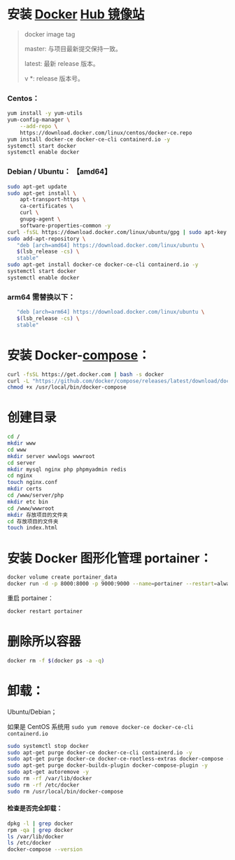 # 安装 [Docker](https://www.docker.com/) [Hub 镜像站](https://hub.docker.com/)

> docker image tag
> 
> master: 与项目最新提交保持一致。
>
> latest: 最新 release 版本。
>
> v *: release 版本号。

### Centos：
```bash
yum install -y yum-utils
yum-config-manager \
    --add-repo \
    https://download.docker.com/linux/centos/docker-ce.repo
yum install docker-ce docker-ce-cli containerd.io -y
systemctl start docker
systemctl enable docker
```

### Debian / Ubuntu： 【amd64】
```bash
sudo apt-get update
sudo apt-get install \
    apt-transport-https \
    ca-certificates \
    curl \
    gnupg-agent \
    software-properties-common -y
curl -fsSL https://download.docker.com/linux/ubuntu/gpg | sudo apt-key add -
sudo add-apt-repository \
   "deb [arch=amd64] https://download.docker.com/linux/ubuntu \
   $(lsb_release -cs) \
   stable"
sudo apt-get install docker-ce docker-ce-cli containerd.io -y
systemctl start docker
systemctl enable docker
```

### arm64 需替换以下：
```bash
   "deb [arch=arm64] https://download.docker.com/linux/ubuntu \
   $(lsb_release -cs) \
   stable"
```

# 安装 Docker-[compose](https://github.com/docker/compose)：
```bash
curl -fsSL https://get.docker.com | bash -s docker
curl -L "https://github.com/docker/compose/releases/latest/download/docker-compose-$(uname -s)-$(uname -m)" -o /usr/local/bin/docker-compose
chmod +x /usr/local/bin/docker-compose
```

# 创建目录

```bash
cd /
mkdir www
cd www
mkdir server wwwlogs wwwroot
cd server
mkdir mysql nginx php phpmyadmin redis
cd nginx
touch nginx.conf
mkdir certs
cd /www/server/php
mkdir etc bin
cd /www/wwwroot
mkdir 存放项目的文件夹
cd 存放项目的文件夹
touch index.html
```

# 安装 Docker 图形化管理 portainer：
```bash
docker volume create portainer_data
docker run -d -p 8000:8000 -p 9000:9000 --name=portainer --restart=always -v /var/run/docker.sock:/var/run/docker.sock -v portainer_data:/data portainer/portainer-ce
```
重启 portainer：
```bash
docker restart portainer
```

# 删除所以容器
```bash
docker rm -f $(docker ps -a -q)
```

# 卸载：  

Ubuntu/Debian；  

如果是 CentOS 系统用 `sudo yum remove docker-ce docker-ce-cli containerd.io`

```bash
sudo systemctl stop docker
sudo apt-get purge docker-ce docker-ce-cli containerd.io -y
sudo apt-get purge docker-ce docker-ce-rootless-extras docker-compose -y
sudo apt-get purge docker-buildx-plugin docker-compose-plugin -y
sudo apt-get autoremove -y
sudo rm -rf /var/lib/docker
sudo rm -rf /etc/docker
sudo rm /usr/local/bin/docker-compose
```
#### 检查是否完全卸载：
```bash
dpkg -l | grep docker
rpm -qa | grep docker
ls /var/lib/docker
ls /etc/docker
docker-compose --version
```
